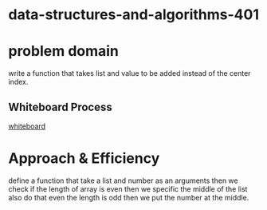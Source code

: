 # data-structures-and-algorithms-401

# problem domain

write a function that takes list and value to be added instead of the center index.

## Whiteboard Process

[whiteboard](whiteboard.md)

# Approach & Efficiency
define a function that take a list and number as an arguments
 then we check if the length of array is even then we  specific the middle of the list 
 also do that even the length is odd then we put the number at the middle.
